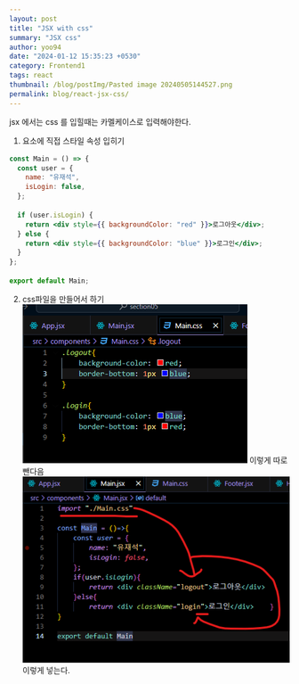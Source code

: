 ```yaml
---
layout: post
title: "JSX with css"
summary: "JSX css"
author: yoo94
date: "2024-01-12 15:35:23 +0530"
category: Frontend1
tags: react
thumbnail: /blog/postImg/Pasted image 20240505144527.png
permalink: blog/react-jsx-css/
---
```


jsx 에서는 css 를 입힐때는 카멜케이스로 입력해야한다.

1. 요소에 직접 스타일 속성 입히기

```jsx
const Main = () => {
  const user = {
    name: "유재석",
    isLogin: false,
  };

  if (user.isLogin) {
    return <div style={{ backgroundColor: "red" }}>로그아웃</div>;
  } else {
    return <div style={{ backgroundColor: "blue" }}>로그인</div>;
  }
};

export default Main;
```

2. css파일을 만들어서 하기
   <img src="/blog/postImg/Pasted image 20240505150240.png" alt="Pasted image 20240505150240.png" style="max-width:100%;">
   이렇게 따로 뺀다음
   <img src="/blog/postImg/Pasted image 20240505150347.png" alt="Pasted image 20240505150347.png" style="max-width:100%;">
   이렇게 넣는다.
